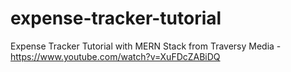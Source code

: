 # expense-tracker-tutorial
Expense Tracker Tutorial with MERN Stack from Traversy Media - https://www.youtube.com/watch?v=XuFDcZABiDQ
